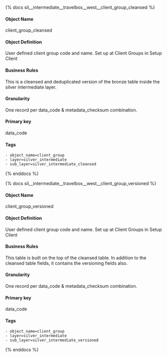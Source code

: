 {% docs sil__intermediate__travelbox__west__client_group_cleansed %}

#### Object Name
client_group_cleansed

#### Object Definition
User defined client group code and name. Set up at Client Groups in Setup Client

#### Business Rules
This is a cleansed and deduplicated version of the bronze table inside the silver intermediate layer.

#### Granularity
One record per data_code & metadata_checksum combination.

#### Primary key
data_code

#### Tags
    - object_name=client_group
    - layer=silver_intermediate
    - sub_layer=silver_intermediate_cleansed

{% enddocs %}

{% docs sil__intermediate__travelbox__west__client_group_versioned %}

#### Object Name
client_group_versioned

#### Object Definition
User defined client group code and name. Set up at Client Groups in Setup Client

#### Business Rules
This table is built on the top of the cleansed table. In addition to the cleansed table fields, it contains the versioning fields also.

#### Granularity
One record per data_code & metadata_checksum combination.

#### Primary key
data_code

#### Tags
    - object_name=client_group
    - layer=silver_intermediate
    - sub_layer=silver_intermediate_versioned

{% enddocs %}
